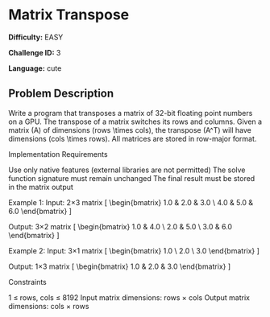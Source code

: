 # Matrix Transpose

**Difficulty:** EASY

**Challenge ID:** 3

**Language:** cute

## Problem Description


  Write a program that transposes a matrix of 32-bit floating point numbers on a GPU. The
  transpose of a matrix switches its rows and columns. Given a matrix \(A\) of dimensions \(rows \times cols\), the transpose \(A^T\) will have dimensions \(cols \times rows\). All matrices are stored in row-major format.


Implementation Requirements

  Use only native features (external libraries are not permitted)
  The solve function signature must remain unchanged
  The final result must be stored in the matrix output


Example 1:
Input: 2×3 matrix
\[
\begin{bmatrix}
1.0 & 2.0 & 3.0 \\
4.0 & 5.0 & 6.0
\end{bmatrix}
\]

Output: 3×2 matrix
\[
\begin{bmatrix}
1.0 & 4.0 \\
2.0 & 5.0 \\
3.0 & 6.0
\end{bmatrix}
\]

Example 2:
Input: 3×1 matrix
\[
\begin{bmatrix}
1.0 \\
2.0 \\
3.0
\end{bmatrix}
\]

Output: 1×3 matrix
\[
\begin{bmatrix}
1.0 & 2.0 & 3.0
\end{bmatrix}
\]

Constraints

  1 ≤ rows, cols ≤ 8192
  Input matrix dimensions: rows × cols
  Output matrix dimensions: cols × rows
 